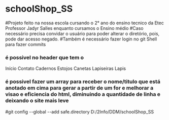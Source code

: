 # schoolShop_SS
#Projeto feito na nossa escola cursando o 2° ano do ensino tecnico da Etec Professor Jadyr Salles enquanto cursamos o Ensino médio
#Caso necessário precisa convidar o usuário para poder alterar o diretório, pois, pode dar acesso negado.
#Também é necessário fazer login no git Shell para fazer commits


### é possivel no header que tem o 
Início
Contato
Cadernos
Estojos
Canetas
Lapiseiras
Lapis

### é possivel fazer um array para receber o nome/titulo que está anotado em cima para gerar a partir de um for e melhorar a visao e eficiencia do html, diminuindo a quantidade de linha e deixando o site mais leve

#git config --global --add safe.directory D:/2Info/DDM/schoolShop_SS